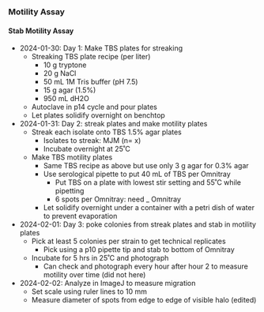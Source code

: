 ### Motility Assay
#### Stab Motility Assay
* 2024-01-30: Day 1: Make TBS plates for streaking
  * Streaking TBS plate recipe (per liter)
    * 10 g tryptone
    * 20 g NaCl
    * 50 mL 1M Tris buffer (pH 7.5)
    * 15 g agar (1.5%)
    * 950 mL dH2O
  * Autoclave in p14 cycle and pour plates
  * Let plates solidify overnight on benchtop
* 2024-01-31: Day 2: streak plates and make motility plates
  * Streak each isolate onto TBS 1.5% agar plates
    * Isolates to streak: MJM (n= x)
    * Incubate overnight at 25˚C
  * Make TBS motility plates
    * Same TBS recipe as above but use only 3 g agar for 0.3% agar
    * Use serological pipette to put 40 mL of TBS per Omnitray
      * Put TBS on a plate with lowest stir setting and 55˚C while pipetting
      * 6 spots per Omnitray: need _ Omnitray
    * Let solidify overnight under a container with a petri dish of water to prevent evaporation
* 2024-02-01: Day 3: poke colonies from streak plates and stab in motility plates
  * Pick at least 5 colonies per strain to get technical replicates
    * Pick using a p10 pipette tip and stab to bottom of Omnitray
  * Incubate for 5 hrs in 25˚C and photograph
    * Can check and photograph every hour after hour 2 to measure motility over time (did not here)
* 2024-02-02: Analyze in ImageJ to measure migration
  * Set scale using ruler lines to 10 mm
  * Measure diameter of spots from edge to edge of visible halo (edited) 
